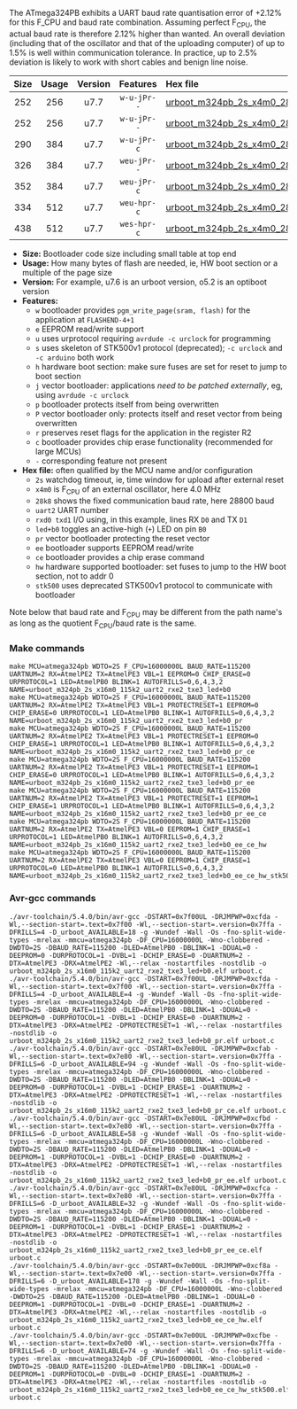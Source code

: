 The ATmega324PB exhibits a UART baud rate quantisation error of +2.12% for this F_CPU and baud rate combination. Assuming perfect F<sub>CPU</sub>, the actual baud rate is therefore 2.12% higher than wanted. An overall deviation (including that of the oscillator and that of the uploading computer) of up to 1.5% is well within communication tolerance. In practice, up to 2.5% deviation is likely to work with short cables and benign line noise.

|Size|Usage|Version|Features|Hex file|
|:-:|:-:|:-:|:-:|:--|
|252|256|u7.7|`w-u-jPr--`|[urboot_m324pb_2s_x4m0_28k8_uart2_rxe2_txe3_led+b0.hex](https://raw.githubusercontent.com/stefanrueger/urboot.hex/main/mcus/atmega324pb/watchdog_2_s/external_oscillator_x/%2B4m000000_hz/%2B%2B28k8_baud/uart2_rxe2_txe3/led%2Bb0/urboot_m324pb_2s_x4m0_28k8_uart2_rxe2_txe3_led%2Bb0.hex)|
|252|256|u7.7|`w-u-jPr--`|[urboot_m324pb_2s_x4m0_28k8_uart2_rxe2_txe3_led+b0_pr.hex](https://raw.githubusercontent.com/stefanrueger/urboot.hex/main/mcus/atmega324pb/watchdog_2_s/external_oscillator_x/%2B4m000000_hz/%2B%2B28k8_baud/uart2_rxe2_txe3/led%2Bb0/urboot_m324pb_2s_x4m0_28k8_uart2_rxe2_txe3_led%2Bb0_pr.hex)|
|290|384|u7.7|`w-u-jPr-c`|[urboot_m324pb_2s_x4m0_28k8_uart2_rxe2_txe3_led+b0_pr_ce.hex](https://raw.githubusercontent.com/stefanrueger/urboot.hex/main/mcus/atmega324pb/watchdog_2_s/external_oscillator_x/%2B4m000000_hz/%2B%2B28k8_baud/uart2_rxe2_txe3/led%2Bb0/urboot_m324pb_2s_x4m0_28k8_uart2_rxe2_txe3_led%2Bb0_pr_ce.hex)|
|326|384|u7.7|`weu-jPr--`|[urboot_m324pb_2s_x4m0_28k8_uart2_rxe2_txe3_led+b0_pr_ee.hex](https://raw.githubusercontent.com/stefanrueger/urboot.hex/main/mcus/atmega324pb/watchdog_2_s/external_oscillator_x/%2B4m000000_hz/%2B%2B28k8_baud/uart2_rxe2_txe3/led%2Bb0/urboot_m324pb_2s_x4m0_28k8_uart2_rxe2_txe3_led%2Bb0_pr_ee.hex)|
|352|384|u7.7|`weu-jPr-c`|[urboot_m324pb_2s_x4m0_28k8_uart2_rxe2_txe3_led+b0_pr_ee_ce.hex](https://raw.githubusercontent.com/stefanrueger/urboot.hex/main/mcus/atmega324pb/watchdog_2_s/external_oscillator_x/%2B4m000000_hz/%2B%2B28k8_baud/uart2_rxe2_txe3/led%2Bb0/urboot_m324pb_2s_x4m0_28k8_uart2_rxe2_txe3_led%2Bb0_pr_ee_ce.hex)|
|334|512|u7.7|`weu-hpr-c`|[urboot_m324pb_2s_x4m0_28k8_uart2_rxe2_txe3_led+b0_ee_ce_hw.hex](https://raw.githubusercontent.com/stefanrueger/urboot.hex/main/mcus/atmega324pb/watchdog_2_s/external_oscillator_x/%2B4m000000_hz/%2B%2B28k8_baud/uart2_rxe2_txe3/led%2Bb0/urboot_m324pb_2s_x4m0_28k8_uart2_rxe2_txe3_led%2Bb0_ee_ce_hw.hex)|
|438|512|u7.7|`wes-hpr-c`|[urboot_m324pb_2s_x4m0_28k8_uart2_rxe2_txe3_led+b0_ee_ce_hw_stk500.hex](https://raw.githubusercontent.com/stefanrueger/urboot.hex/main/mcus/atmega324pb/watchdog_2_s/external_oscillator_x/%2B4m000000_hz/%2B%2B28k8_baud/uart2_rxe2_txe3/led%2Bb0/urboot_m324pb_2s_x4m0_28k8_uart2_rxe2_txe3_led%2Bb0_ee_ce_hw_stk500.hex)|

- **Size:** Bootloader code size including small table at top end
- **Usage:** How many bytes of flash are needed, ie, HW boot section or a multiple of the page size
- **Version:** For example, u7.6 is an urboot version, o5.2 is an optiboot version
- **Features:**
  + `w` bootloader provides `pgm_write_page(sram, flash)` for the application at `FLASHEND-4+1`
  + `e` EEPROM read/write support
  + `u` uses urprotocol requiring `avrdude -c urclock` for programming
  + `s` uses skeleton of STK500v1 protocol (deprecated); `-c urclock` and `-c arduino` both work
  + `h` hardware boot section: make sure fuses are set for reset to jump to boot section
  + `j` vector bootloader: applications *need to be patched externally*, eg, using `avrdude -c urclock`
  + `p` bootloader protects itself from being overwritten
  + `P` vector bootloader only: protects itself and reset vector from being overwritten
  + `r` preserves reset flags for the application in the register R2
  + `c` bootloader provides chip erase functionality (recommended for large MCUs)
  + `-` corresponding feature not present
- **Hex file:** often qualified by the MCU name and/or configuration
  + `2s` watchdog timeout, ie, time window for upload after external reset
  + `x4m0` is F<sub>CPU</sub> of an external oscillator, here 4.0 MHz
  + `28k8` shows the fixed communication baud rate, here 28800 baud
  + `uart2` UART number
  + `rxd0 txd1` I/O using, in this example, lines RX `D0` and TX `D1`
  + `led+b0` toggles an active-high (`+`) LED on pin `B0`
  + `pr` vector bootloader protecting the reset vector
  + `ee` bootloader supports EEPROM read/write
  + `ce` bootloader provides a chip erase command
  + `hw` hardware supported bootloader: set fuses to jump to the HW boot section, not to addr 0
  + `stk500` uses deprecated STK500v1 protocol to communicate with bootloader


Note below that baud rate and F<sub>CPU</sub> may be different from the path name's as long as the quotient F<sub>CPU</sub>/baud rate is the same.

### Make commands
```
make MCU=atmega324pb WDTO=2S F_CPU=16000000L BAUD_RATE=115200 UARTNUM=2 RX=AtmelPE2 TX=AtmelPE3 VBL=1 EEPROM=0 CHIP_ERASE=0 URPROTOCOL=1 LED=AtmelPB0 BLINK=1 AUTOFRILLS=0,6,4,3,2 NAME=urboot_m324pb_2s_x16m0_115k2_uart2_rxe2_txe3_led+b0
make MCU=atmega324pb WDTO=2S F_CPU=16000000L BAUD_RATE=115200 UARTNUM=2 RX=AtmelPE2 TX=AtmelPE3 VBL=1 PROTECTRESET=1 EEPROM=0 CHIP_ERASE=0 URPROTOCOL=1 LED=AtmelPB0 BLINK=1 AUTOFRILLS=0,6,4,3,2 NAME=urboot_m324pb_2s_x16m0_115k2_uart2_rxe2_txe3_led+b0_pr
make MCU=atmega324pb WDTO=2S F_CPU=16000000L BAUD_RATE=115200 UARTNUM=2 RX=AtmelPE2 TX=AtmelPE3 VBL=1 PROTECTRESET=1 EEPROM=0 CHIP_ERASE=1 URPROTOCOL=1 LED=AtmelPB0 BLINK=1 AUTOFRILLS=0,6,4,3,2 NAME=urboot_m324pb_2s_x16m0_115k2_uart2_rxe2_txe3_led+b0_pr_ce
make MCU=atmega324pb WDTO=2S F_CPU=16000000L BAUD_RATE=115200 UARTNUM=2 RX=AtmelPE2 TX=AtmelPE3 VBL=1 PROTECTRESET=1 EEPROM=1 CHIP_ERASE=0 URPROTOCOL=1 LED=AtmelPB0 BLINK=1 AUTOFRILLS=0,6,4,3,2 NAME=urboot_m324pb_2s_x16m0_115k2_uart2_rxe2_txe3_led+b0_pr_ee
make MCU=atmega324pb WDTO=2S F_CPU=16000000L BAUD_RATE=115200 UARTNUM=2 RX=AtmelPE2 TX=AtmelPE3 VBL=1 PROTECTRESET=1 EEPROM=1 CHIP_ERASE=1 URPROTOCOL=1 LED=AtmelPB0 BLINK=1 AUTOFRILLS=0,6,4,3,2 NAME=urboot_m324pb_2s_x16m0_115k2_uart2_rxe2_txe3_led+b0_pr_ee_ce
make MCU=atmega324pb WDTO=2S F_CPU=16000000L BAUD_RATE=115200 UARTNUM=2 RX=AtmelPE2 TX=AtmelPE3 VBL=0 EEPROM=1 CHIP_ERASE=1 URPROTOCOL=1 LED=AtmelPB0 BLINK=1 AUTOFRILLS=0,6,4,3,2 NAME=urboot_m324pb_2s_x16m0_115k2_uart2_rxe2_txe3_led+b0_ee_ce_hw
make MCU=atmega324pb WDTO=2S F_CPU=16000000L BAUD_RATE=115200 UARTNUM=2 RX=AtmelPE2 TX=AtmelPE3 VBL=0 EEPROM=1 CHIP_ERASE=1 URPROTOCOL=0 LED=AtmelPB0 BLINK=1 AUTOFRILLS=0,6,4,3,2 NAME=urboot_m324pb_2s_x16m0_115k2_uart2_rxe2_txe3_led+b0_ee_ce_hw_stk500
```

### Avr-gcc commands
```
./avr-toolchain/5.4.0/bin/avr-gcc -DSTART=0x7f00UL -DRJMPWP=0xcfda -Wl,--section-start=.text=0x7f00 -Wl,--section-start=.version=0x7ffa -DFRILLS=4 -D_urboot_AVAILABLE=18 -g -Wundef -Wall -Os -fno-split-wide-types -mrelax -mmcu=atmega324pb -DF_CPU=16000000L -Wno-clobbered -DWDTO=2S -DBAUD_RATE=115200 -DLED=AtmelPB0 -DBLINK=1 -DDUAL=0 -DEEPROM=0 -DURPROTOCOL=1 -DVBL=1 -DCHIP_ERASE=0 -DUARTNUM=2 -DTX=AtmelPE3 -DRX=AtmelPE2 -Wl,--relax -nostartfiles -nostdlib -o urboot_m324pb_2s_x16m0_115k2_uart2_rxe2_txe3_led+b0.elf urboot.c
./avr-toolchain/5.4.0/bin/avr-gcc -DSTART=0x7f00UL -DRJMPWP=0xcfda -Wl,--section-start=.text=0x7f00 -Wl,--section-start=.version=0x7ffa -DFRILLS=4 -D_urboot_AVAILABLE=4 -g -Wundef -Wall -Os -fno-split-wide-types -mrelax -mmcu=atmega324pb -DF_CPU=16000000L -Wno-clobbered -DWDTO=2S -DBAUD_RATE=115200 -DLED=AtmelPB0 -DBLINK=1 -DDUAL=0 -DEEPROM=0 -DURPROTOCOL=1 -DVBL=1 -DCHIP_ERASE=0 -DUARTNUM=2 -DTX=AtmelPE3 -DRX=AtmelPE2 -DPROTECTRESET=1 -Wl,--relax -nostartfiles -nostdlib -o urboot_m324pb_2s_x16m0_115k2_uart2_rxe2_txe3_led+b0_pr.elf urboot.c
./avr-toolchain/5.4.0/bin/avr-gcc -DSTART=0x7e80UL -DRJMPWP=0xcfab -Wl,--section-start=.text=0x7e80 -Wl,--section-start=.version=0x7ffa -DFRILLS=6 -D_urboot_AVAILABLE=94 -g -Wundef -Wall -Os -fno-split-wide-types -mrelax -mmcu=atmega324pb -DF_CPU=16000000L -Wno-clobbered -DWDTO=2S -DBAUD_RATE=115200 -DLED=AtmelPB0 -DBLINK=1 -DDUAL=0 -DEEPROM=0 -DURPROTOCOL=1 -DVBL=1 -DCHIP_ERASE=1 -DUARTNUM=2 -DTX=AtmelPE3 -DRX=AtmelPE2 -DPROTECTRESET=1 -Wl,--relax -nostartfiles -nostdlib -o urboot_m324pb_2s_x16m0_115k2_uart2_rxe2_txe3_led+b0_pr_ce.elf urboot.c
./avr-toolchain/5.4.0/bin/avr-gcc -DSTART=0x7e80UL -DRJMPWP=0xcfbd -Wl,--section-start=.text=0x7e80 -Wl,--section-start=.version=0x7ffa -DFRILLS=6 -D_urboot_AVAILABLE=58 -g -Wundef -Wall -Os -fno-split-wide-types -mrelax -mmcu=atmega324pb -DF_CPU=16000000L -Wno-clobbered -DWDTO=2S -DBAUD_RATE=115200 -DLED=AtmelPB0 -DBLINK=1 -DDUAL=0 -DEEPROM=1 -DURPROTOCOL=1 -DVBL=1 -DCHIP_ERASE=0 -DUARTNUM=2 -DTX=AtmelPE3 -DRX=AtmelPE2 -DPROTECTRESET=1 -Wl,--relax -nostartfiles -nostdlib -o urboot_m324pb_2s_x16m0_115k2_uart2_rxe2_txe3_led+b0_pr_ee.elf urboot.c
./avr-toolchain/5.4.0/bin/avr-gcc -DSTART=0x7e80UL -DRJMPWP=0xcfca -Wl,--section-start=.text=0x7e80 -Wl,--section-start=.version=0x7ffa -DFRILLS=6 -D_urboot_AVAILABLE=32 -g -Wundef -Wall -Os -fno-split-wide-types -mrelax -mmcu=atmega324pb -DF_CPU=16000000L -Wno-clobbered -DWDTO=2S -DBAUD_RATE=115200 -DLED=AtmelPB0 -DBLINK=1 -DDUAL=0 -DEEPROM=1 -DURPROTOCOL=1 -DVBL=1 -DCHIP_ERASE=1 -DUARTNUM=2 -DTX=AtmelPE3 -DRX=AtmelPE2 -DPROTECTRESET=1 -Wl,--relax -nostartfiles -nostdlib -o urboot_m324pb_2s_x16m0_115k2_uart2_rxe2_txe3_led+b0_pr_ee_ce.elf urboot.c
./avr-toolchain/5.4.0/bin/avr-gcc -DSTART=0x7e00UL -DRJMPWP=0xcf8a -Wl,--section-start=.text=0x7e00 -Wl,--section-start=.version=0x7ffa -DFRILLS=6 -D_urboot_AVAILABLE=178 -g -Wundef -Wall -Os -fno-split-wide-types -mrelax -mmcu=atmega324pb -DF_CPU=16000000L -Wno-clobbered -DWDTO=2S -DBAUD_RATE=115200 -DLED=AtmelPB0 -DBLINK=1 -DDUAL=0 -DEEPROM=1 -DURPROTOCOL=1 -DVBL=0 -DCHIP_ERASE=1 -DUARTNUM=2 -DTX=AtmelPE3 -DRX=AtmelPE2 -Wl,--relax -nostartfiles -nostdlib -o urboot_m324pb_2s_x16m0_115k2_uart2_rxe2_txe3_led+b0_ee_ce_hw.elf urboot.c
./avr-toolchain/5.4.0/bin/avr-gcc -DSTART=0x7e00UL -DRJMPWP=0xcfbe -Wl,--section-start=.text=0x7e00 -Wl,--section-start=.version=0x7ffa -DFRILLS=6 -D_urboot_AVAILABLE=74 -g -Wundef -Wall -Os -fno-split-wide-types -mrelax -mmcu=atmega324pb -DF_CPU=16000000L -Wno-clobbered -DWDTO=2S -DBAUD_RATE=115200 -DLED=AtmelPB0 -DBLINK=1 -DDUAL=0 -DEEPROM=1 -DURPROTOCOL=0 -DVBL=0 -DCHIP_ERASE=1 -DUARTNUM=2 -DTX=AtmelPE3 -DRX=AtmelPE2 -Wl,--relax -nostartfiles -nostdlib -o urboot_m324pb_2s_x16m0_115k2_uart2_rxe2_txe3_led+b0_ee_ce_hw_stk500.elf urboot.c
```


